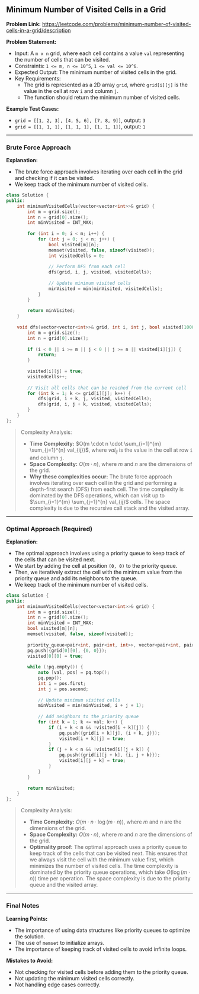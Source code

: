 ## Minimum Number of Visited Cells in a Grid

**Problem Link:** https://leetcode.com/problems/minimum-number-of-visited-cells-in-a-grid/description

**Problem Statement:**
- Input: A `m x n` grid, where each cell contains a value `val` representing the number of cells that can be visited.
- Constraints: `1 <= m, n <= 10^5`, `1 <= val <= 10^6`.
- Expected Output: The minimum number of visited cells in the grid.
- Key Requirements:
  - The grid is represented as a 2D array `grid`, where `grid[i][j]` is the value in the cell at row `i` and column `j`.
  - The function should return the minimum number of visited cells.

**Example Test Cases:**
- `grid = [[1, 2, 3], [4, 5, 6], [7, 8, 9]]`, output: `3`
- `grid = [[1, 1, 1], [1, 1, 1], [1, 1, 1]]`, output: `1`

---

### Brute Force Approach

**Explanation:**
- The brute force approach involves iterating over each cell in the grid and checking if it can be visited.
- We keep track of the minimum number of visited cells.

```cpp
class Solution {
public:
    int minimumVisitedCells(vector<vector<int>>& grid) {
        int m = grid.size();
        int n = grid[0].size();
        int minVisited = INT_MAX;
        
        for (int i = 0; i < m; i++) {
            for (int j = 0; j < n; j++) {
                bool visited[m][n];
                memset(visited, false, sizeof(visited));
                int visitedCells = 0;
                
                // Perform DFS from each cell
                dfs(grid, i, j, visited, visitedCells);
                
                // Update minimum visited cells
                minVisited = min(minVisited, visitedCells);
            }
        }
        
        return minVisited;
    }
    
    void dfs(vector<vector<int>>& grid, int i, int j, bool visited[100005][100005], int& visitedCells) {
        int m = grid.size();
        int n = grid[0].size();
        
        if (i < 0 || i >= m || j < 0 || j >= n || visited[i][j]) {
            return;
        }
        
        visited[i][j] = true;
        visitedCells++;
        
        // Visit all cells that can be reached from the current cell
        for (int k = 1; k <= grid[i][j]; k++) {
            dfs(grid, i + k, j, visited, visitedCells);
            dfs(grid, i, j + k, visited, visitedCells);
        }
    }
};
```

> Complexity Analysis:
> - **Time Complexity:** $O(m \cdot n \cdot \sum_{i=1}^{m} \sum_{j=1}^{n} val_{ij})$, where $val_{ij}$ is the value in the cell at row `i` and column `j`.
> - **Space Complexity:** $O(m \cdot n)$, where $m$ and $n$ are the dimensions of the grid.
> - **Why these complexities occur:** The brute force approach involves iterating over each cell in the grid and performing a depth-first search (DFS) from each cell. The time complexity is dominated by the DFS operations, which can visit up to $\sum_{i=1}^{m} \sum_{j=1}^{n} val_{ij}$ cells. The space complexity is due to the recursive call stack and the visited array.

---

### Optimal Approach (Required)

**Explanation:**
- The optimal approach involves using a priority queue to keep track of the cells that can be visited next.
- We start by adding the cell at position `(0, 0)` to the priority queue.
- Then, we iteratively extract the cell with the minimum value from the priority queue and add its neighbors to the queue.
- We keep track of the minimum number of visited cells.

```cpp
class Solution {
public:
    int minimumVisitedCells(vector<vector<int>>& grid) {
        int m = grid.size();
        int n = grid[0].size();
        int minVisited = INT_MAX;
        bool visited[m][n];
        memset(visited, false, sizeof(visited));
        
        priority_queue<pair<int, pair<int, int>>, vector<pair<int, pair<int, int>>>, greater<pair<int, pair<int, int>>>> pq;
        pq.push({grid[0][0], {0, 0}});
        visited[0][0] = true;
        
        while (!pq.empty()) {
            auto [val, pos] = pq.top();
            pq.pop();
            int i = pos.first;
            int j = pos.second;
            
            // Update minimum visited cells
            minVisited = min(minVisited, i + j + 1);
            
            // Add neighbors to the priority queue
            for (int k = 1; k <= val; k++) {
                if (i + k < m && !visited[i + k][j]) {
                    pq.push({grid[i + k][j], {i + k, j}});
                    visited[i + k][j] = true;
                }
                if (j + k < n && !visited[i][j + k]) {
                    pq.push({grid[i][j + k], {i, j + k}});
                    visited[i][j + k] = true;
                }
            }
        }
        
        return minVisited;
    }
};
```

> Complexity Analysis:
> - **Time Complexity:** $O(m \cdot n \cdot \log(m \cdot n))$, where $m$ and $n$ are the dimensions of the grid.
> - **Space Complexity:** $O(m \cdot n)$, where $m$ and $n$ are the dimensions of the grid.
> - **Optimality proof:** The optimal approach uses a priority queue to keep track of the cells that can be visited next. This ensures that we always visit the cell with the minimum value first, which minimizes the number of visited cells. The time complexity is dominated by the priority queue operations, which take $O(\log(m \cdot n))$ time per operation. The space complexity is due to the priority queue and the visited array.

---

### Final Notes

**Learning Points:**
- The importance of using data structures like priority queues to optimize the solution.
- The use of `memset` to initialize arrays.
- The importance of keeping track of visited cells to avoid infinite loops.

**Mistakes to Avoid:**
- Not checking for visited cells before adding them to the priority queue.
- Not updating the minimum visited cells correctly.
- Not handling edge cases correctly.